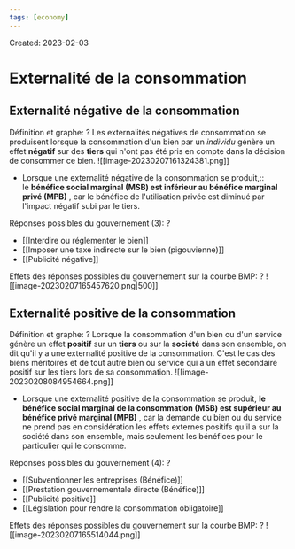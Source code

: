 ```yaml
---
tags: [economy] 
---
```

Created: 2023-02-03

# Externalité de la consommation

## Externalité négative de la consommation
Définition et graphe:
?
Les externalités négatives de consommation se produisent lorsque la consommation d'un bien par un *individu* génère un effet **négatif** sur des **tiers** qui n'ont pas été pris en compte dans la décision de consommer ce bien.
![[image-20230207161324381.png]]
<!--SR:!2023-02-11,2,230-->

- Lorsque une externalité négative de la consommation se produit,:: le **bénéfice social marginal (MSB) est inférieur au bénéfice marginal privé (MPB)** , car le bénéfice de l'utilisation privée est diminué par l'impact négatif subi par le tiers.
<!--SR:!2023-02-21,10,250-->

Réponses possibles du gouvernement (3):
?
-   [[Interdire ou réglementer le bien]]
-   [[Imposer une taxe indirecte sur le bien (pigouvienne)]]
-   [[Publicité négative]]
<!--SR:!2023-02-11,2,230-->

Effets des réponses possibles du gouvernement sur la courbe BMP:
?
![[image-20230207165457620.png|500]]
<!--SR:!2023-02-11,3,250-->

## Externalité positive de la consommation
Définition et graphe:
?
Lorsque la consommation d'un bien ou d'un service génère un effet **positif** sur un **tiers** ou sur la **société** dans son ensemble, on dit qu'il y a une externalité positive de la consommation. C'est le cas des biens méritoires et de tout autre bien ou service qui a un effet secondaire positif sur les tiers lors de sa consommation.
![[image-20230208084954664.png]]
<!--SR:!2023-02-16,6,245-->


- Lorsque une  externalité positive de la consommation se produit, **le bénéfice social marginal de la consommation (MSB) est supérieur au bénéfice privé marginal (MPB)** , car la demande du bien ou du service ne prend pas en considération les effets externes positifs qu'il a sur la société dans son ensemble, mais seulement les bénéfices pour le particulier qui le consomme.

Réponses possibles du gouvernement (4):
?
-   [[Subventionner les entreprises (Bénéfice)]]
-   [[Prestation gouvernementale directe (Bénéfice)]]
-   [[Publicité positive]]
-   [[Législation pour rendre la consommation obligatoire]]
<!--SR:!2023-02-12,2,210-->

Effets des réponses possibles du gouvernement sur la courbe BMP:
?
![[image-20230207165514044.png]]
<!--SR:!2023-02-11,3,250-->



